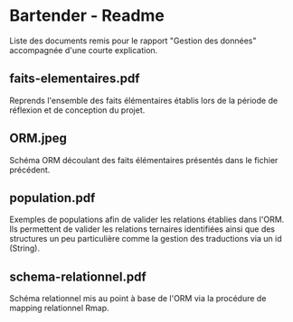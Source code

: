 # Bartender - Readme

Liste des documents remis pour le rapport "Gestion des données" accompagnée 
d'une courte explication.

## faits-elementaires.pdf
Reprends l'ensemble des faits élémentaires établis lors de la période de 
réflexion et de conception du projet.

## ORM.jpeg
Schéma ORM découlant des faits élémentaires présentés dans le fichier 
précédent. 

## population.pdf
Exemples de populations afin de valider les relations établies dans l'ORM.
Ils permettent de valider les relations ternaires identifiées ainsi que des 
structures un peu particulière comme la gestion des traductions via un id 
(String).

## schema-relationnel.pdf
Schéma relationnel mis au point à base de l'ORM via la procédure de mapping 
relationnel Rmap. 



